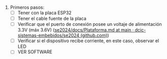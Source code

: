 1. Primeros pasos:
	- [ ] Tener con la placa ESP32
	- [ ] Tener el cable fuente de la placa
	- [ ] Verificar que el puerto de conexión posee un voltaje de alimentación 3.3V (máx 3.6V) ([se2024/docs/Plataforma.md at main · dcic-sistemas-embebidos/se2024 (github.com)](https://github.com/dcic-sistemas-embebidos/se2024/blob/main/docs/Plataforma.md))
	- [ ] Verificar si el dispositivo recibe corriente, en este caso, observar el LED
	- [ ] VER SOFTWARE